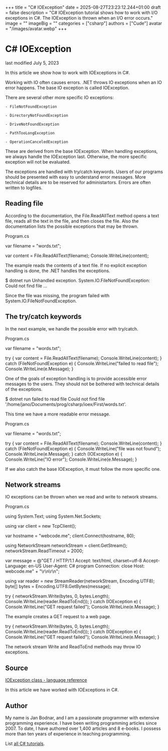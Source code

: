 +++
title = "C# IOException"
date = 2025-08-27T23:23:12.244+01:00
draft = false
description = "C# IOException tutorial shows how to work with I/O exceptions in C#. The IOException is thrown when an I/O error occurs."
image = ""
imageBig = ""
categories = ["csharp"]
authors = ["Cude"]
avatar = "/images/avatar.webp"
+++

# C# IOException

last modified July 5, 2023

 

In this article we show how to work with IOExceptions in C#. 

Working with IO often causes errors. .NET throws IO exceptions when an IO error 
happens. The base IO exception is called IOException.

There are several other more specific IO exceptions:

    - FileNotFoundException

    - DirectoryNotFoundException

    - DriveNotFoundException

    - PathTooLongException

    - OperationCanceledException

These are derived from the base IOException. When handling
exceptions, we always handle the IOException last. Otherwise, the 
more specific exception will not be evaluated.

The exceptions are handled with try/catch keywords. Users of our
programs should be presented with easy to understand error messages. More
technical details are to be reserved for administartors. Errors are often written
to logfiles.

## Reading file

According to the documentation, the File.ReadAllText method opens a
text file, reads all the text in the file, and then closes the file. Also the 
documentation lists the possible exceptions that may be thrown.

Program.cs
  

var filename = "words.txt";

var content = File.ReadAllText(filename);
Console.WriteLine(content);

The example reads the contents of a text file. If no explicit exception handling 
is done, the .NET handles the exceptions.

$ dotnet run
Unhandled exception. System.IO.FileNotFoundException: Could not find file ...

Since the file was missing, the program failed with
System.IO.FileNotFoundException.

## The try/catch keywords

In the next example, we handle the possible error with try/catch.

Program.cs
  

var filename = "words.txt";

try
{
    var content = File.ReadAllText(filename);
    Console.WriteLine(content);
}
catch (FileNotFoundException e)
{
    Console.WriteLine("failed to read file");
    Console.WriteLine(e.Message);
}

One of the goals of exception handling is to provide accessible error messages 
to the users. They should not be bothered with technical details of the 
exceptions. 

$ dotnet run
failed to read file
Could not find file '/home/jano/Documents/prog/csharp/ioex/First/words.txt'.

This time we have a more readable error message.

Program.cs
  

var filename = "words.txt";

try
{
    var content = File.ReadAllText(filename);
    Console.WriteLine(content);
}
catch (FileNotFoundException e)
{
    Console.WriteLine("file was not found");
    Console.WriteLine(e.Message);
}
catch (IOException e)
{
    Console.WriteLine("IO error");
    Console.WriteLine(e.Message);
}

If we also catch the base IOException, it must follow the more 
specific one.

## Network streams

IO exceptions can be thrown when we read and write to network streams.

Program.cs
  

using System.Text;
using System.Net.Sockets;

using var client = new TcpClient();

var hostname = "webcode.me";
client.Connect(hostname, 80);

using NetworkStream networkStream = client.GetStream();
networkStream.ReadTimeout = 2000;

var message = @"GET / HTTP/1.1
Accept: text/html, charset=utf-8
Accept-Language: en-US
User-Agent: C# program
Connection: close
Host: webcode.me" + "\r\n\r\n";

using var reader = new StreamReader(networkStream, Encoding.UTF8);
byte[] bytes = Encoding.UTF8.GetBytes(message);

try
{
    networkStream.Write(bytes, 0, bytes.Length);
    Console.WriteLine(reader.ReadToEnd());
}
catch (IOException e)
{
    Console.WriteLine("GET request failed");
    Console.WriteLine(e.Message);
}

The example creates a GET request to a web page.

try
{
    networkStream.Write(bytes, 0, bytes.Length);
    Console.WriteLine(reader.ReadToEnd());
}
catch (IOException e)
{
    Console.WriteLine("GET request failed");
    Console.WriteLine(e.Message);
}

The network stream Write and ReadToEnd methods may 
throw IO exceptions.

## Source

[IOException class - language reference](https://learn.microsoft.com/en-us/dotnet/api/system.io.ioexception?view=net-8.0)

In this article we have worked with IOExceptions in C#.

## Author

My name is Jan Bodnar, and I am a passionate programmer with extensive
programming experience. I have been writing programming articles since 2007.
To date, I have authored over 1,400 articles and 8 e-books. I possess more
than ten years of experience in teaching programming.

List [all C# tutorials](/csharp/).